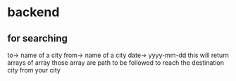 # backend

## for searching
to-> name of a city
from-> name of a city
date-> yyyy-mm-dd
this will return arrays of array those array are path to be followed to reach the destination city from your city
